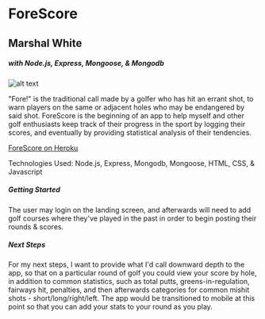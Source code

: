 # ForeScore
## Marshal White
##### with Node.js, Express, Mongoose, & Mongodb



![alt text](public/images/readmess.png)



"Fore!" is the traditional call made by a golfer who has hit an errant shot, to warn players on the same or adjacent holes who may be endangered by said shot.  ForeScore is the beginning of an app to help myself and other golf enthusiasts keep track of their progress in the sport by logging their scores, and eventually by providing statistical analysis of their tendencies.




[ForeScore on Heroku](https://forescoremw.herokuapp.com/)



Technologies Used: Node.js, Express, Mongodb, Mongoose, HTML, CSS, & Javascript



##### Getting Started

The user may login on the landing screen, and afterwards will need to add golf courses where they've played in the past in order to begin posting their rounds & scores. 


##### Next Steps

For my next steps, I want to provide what I'd call downward depth to the app, so that on a particular round of golf you could view your score by hole, in addition to common statistics, such as total putts, greens-in-regulation, fairways hit, penalties, and then afterwards categories for common mishit shots - short/long/right/left.  The app would be transitioned to mobile at this point so that you can add your stats to your round as you play.
